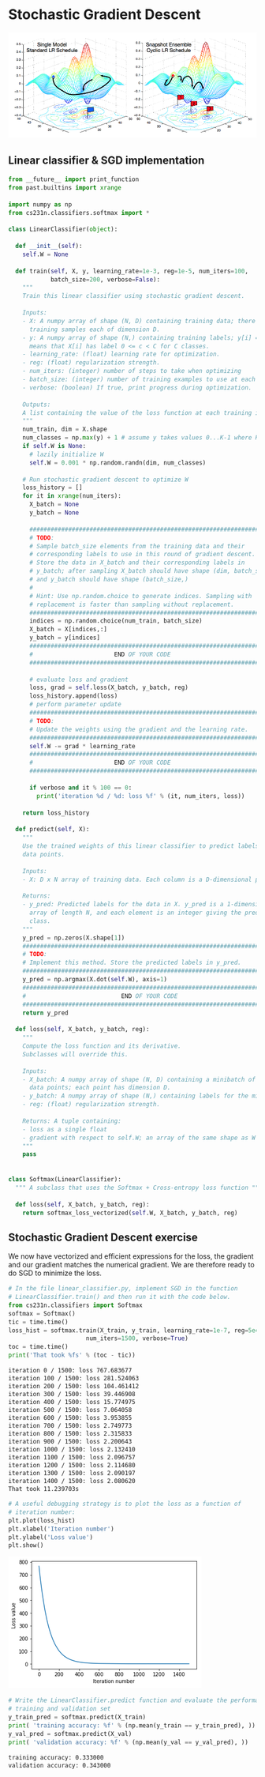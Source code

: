 # Stochastic Gradient Descent

![SGD](./3_src/img/sgd.png)

## Linear classifier & SGD implementation

```python
from __future__ import print_function
from past.builtins import xrange

import numpy as np
from cs231n.classifiers.softmax import *

class LinearClassifier(object):

  def __init__(self):
    self.W = None

  def train(self, X, y, learning_rate=1e-3, reg=1e-5, num_iters=100,
            batch_size=200, verbose=False):
    """
    Train this linear classifier using stochastic gradient descent.

    Inputs:
    - X: A numpy array of shape (N, D) containing training data; there are N
      training samples each of dimension D.
    - y: A numpy array of shape (N,) containing training labels; y[i] = c
      means that X[i] has label 0 <= c < C for C classes.
    - learning_rate: (float) learning rate for optimization.
    - reg: (float) regularization strength.
    - num_iters: (integer) number of steps to take when optimizing
    - batch_size: (integer) number of training examples to use at each step.
    - verbose: (boolean) If true, print progress during optimization.

    Outputs:
    A list containing the value of the loss function at each training iteration.
    """
    num_train, dim = X.shape
    num_classes = np.max(y) + 1 # assume y takes values 0...K-1 where K is number of classes
    if self.W is None:
      # lazily initialize W
      self.W = 0.001 * np.random.randn(dim, num_classes)

    # Run stochastic gradient descent to optimize W
    loss_history = []
    for it in xrange(num_iters):
      X_batch = None
      y_batch = None

      #########################################################################
      # TODO:                                                                 #
      # Sample batch_size elements from the training data and their           #
      # corresponding labels to use in this round of gradient descent.        #
      # Store the data in X_batch and their corresponding labels in           #
      # y_batch; after sampling X_batch should have shape (dim, batch_size)   #
      # and y_batch should have shape (batch_size,)                           #
      #                                                                       #
      # Hint: Use np.random.choice to generate indices. Sampling with         #
      # replacement is faster than sampling without replacement.              #
      #########################################################################
      indices = np.random.choice(num_train, batch_size)
      X_batch = X[indices,:]
      y_batch = y[indices]
      #########################################################################
      #                       END OF YOUR CODE                                #
      #########################################################################

      # evaluate loss and gradient
      loss, grad = self.loss(X_batch, y_batch, reg)
      loss_history.append(loss)
      # perform parameter update
      #########################################################################
      # TODO:                                                                 #
      # Update the weights using the gradient and the learning rate.          #
      #########################################################################
      self.W -= grad * learning_rate
      #########################################################################
      #                       END OF YOUR CODE                                #
      #########################################################################

      if verbose and it % 100 == 0:
        print('iteration %d / %d: loss %f' % (it, num_iters, loss))

    return loss_history

  def predict(self, X):
    """
    Use the trained weights of this linear classifier to predict labels for
    data points.

    Inputs:
    - X: D x N array of training data. Each column is a D-dimensional point.

    Returns:
    - y_pred: Predicted labels for the data in X. y_pred is a 1-dimensional
      array of length N, and each element is an integer giving the predicted
      class.
    """
    y_pred = np.zeros(X.shape[1])
    ###########################################################################
    # TODO:                                                                   #
    # Implement this method. Store the predicted labels in y_pred.            #
    ###########################################################################
    y_pred = np.argmax(X.dot(self.W), axis=1)
    ###########################################################################
    #                           END OF YOUR CODE                              #
    ###########################################################################
    return y_pred
  
  def loss(self, X_batch, y_batch, reg):
    """
    Compute the loss function and its derivative. 
    Subclasses will override this.

    Inputs:
    - X_batch: A numpy array of shape (N, D) containing a minibatch of N
      data points; each point has dimension D.
    - y_batch: A numpy array of shape (N,) containing labels for the minibatch.
    - reg: (float) regularization strength.

    Returns: A tuple containing:
    - loss as a single float
    - gradient with respect to self.W; an array of the same shape as W
    """
    pass


class Softmax(LinearClassifier):
  """ A subclass that uses the Softmax + Cross-entropy loss function """

  def loss(self, X_batch, y_batch, reg):
    return softmax_loss_vectorized(self.W, X_batch, y_batch, reg)
```

## Stochastic Gradient Descent exercise

We now have vectorized and efficient expressions for the loss, the gradient and our gradient matches the numerical gradient. We are therefore ready to do SGD to minimize the loss.


```python
# In the file linear_classifier.py, implement SGD in the function
# LinearClassifier.train() and then run it with the code below.
from cs231n.classifiers import Softmax
softmax = Softmax()
tic = time.time()
loss_hist = softmax.train(X_train, y_train, learning_rate=1e-7, reg=5e4,
                      num_iters=1500, verbose=True)
toc = time.time()
print('That took %fs' % (toc - tic))
```

    iteration 0 / 1500: loss 767.683677
    iteration 100 / 1500: loss 281.524063
    iteration 200 / 1500: loss 104.461412
    iteration 300 / 1500: loss 39.446908
    iteration 400 / 1500: loss 15.774975
    iteration 500 / 1500: loss 7.064058
    iteration 600 / 1500: loss 3.953855
    iteration 700 / 1500: loss 2.749773
    iteration 800 / 1500: loss 2.315833
    iteration 900 / 1500: loss 2.200643
    iteration 1000 / 1500: loss 2.132410
    iteration 1100 / 1500: loss 2.096757
    iteration 1200 / 1500: loss 2.114680
    iteration 1300 / 1500: loss 2.090197
    iteration 1400 / 1500: loss 2.080620
    That took 11.239703s



```python
# A useful debugging strategy is to plot the loss as a function of
# iteration number:
plt.plot(loss_hist)
plt.xlabel('Iteration number')
plt.ylabel('Loss value')
plt.show()
```


![png](./2_src/img/output_19_0.png)



```python
# Write the LinearClassifier.predict function and evaluate the performance on both the
# training and validation set
y_train_pred = softmax.predict(X_train)
print( 'training accuracy: %f' % (np.mean(y_train == y_train_pred), ))
y_val_pred = softmax.predict(X_val)
print( 'validation accuracy: %f' % (np.mean(y_val == y_val_pred), ))
```

    training accuracy: 0.333000
    validation accuracy: 0.343000

